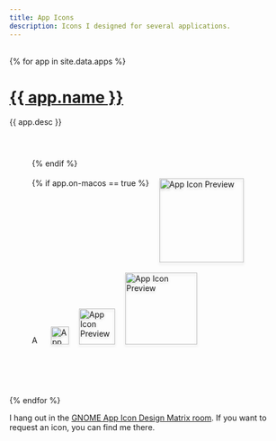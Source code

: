 ```yaml
---
title: App Icons
description: Icons I designed for several applications.
---
```


<style>
    .icons {
        max-width: 462px;
        padding: 40px;
        border-radius: 18px;
        display: flex;
        margin: auto;
        flex-wrap: wrap-reverse;
        gap: 18px;
    }

    .icons img {
        border-radius: 0;
    }

    .icons img:not(.symbolic) {
        filter: drop-shadow(0px 3px 2px rgba(0 0 0 / 15%));
    }

    @media (prefers-color-scheme: dark) {
      .symbolic {
        filter: invert(100%);
      }
    }
</style>

<br>
{% for app in site.data.apps %}
<h1>
    <a style="font-family: var(--bold);" href="{{ app.url }}">
        {{ app.name }}
    </a>
</h1>
{{ app.desc }}
<br>
<br>
<div class="icons" style="background-color: color-mix(in oklch, var(--bg), {{ app.color }} 30%);">
    <img alt="App Icon Preview" width=16 height=16 src="/images/icons/{{ app.name | downcase | replace: ' ', '-' }}-symbolic.svg" class="symbolic">
    <img alt="App Icon Preview" width=32 height=32 src="/images/icons/{{ app.name | downcase | replace: ' ', '-' }}.svg">
    <img alt="App Icon Preview" width=64 height=64 src="/images/icons/{{ app.name | downcase | replace: ' ', '-' }}.svg">
    <img alt="App Icon Preview" width=128 height=128 src="/images/icons/{{ app.name | downcase | replace: ' ', '-' }}.svg">
    {% if app.on-macos == true %}
        <img alt="App Icon Preview" width=150 height=150 src="/images/icons/{{ app.name | downcase | replace: ' ', '-' }}-macos.png">
    {% endif %}
</div>
<br>
<br>
<br>
{% endfor %}

I hang out in the [GNOME App Icon Design Matrix room](https://matrix.to/#/#appicondesign:gnome.org). If you want to request an icon, you can find me there.
